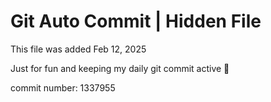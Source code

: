 # Git Auto Commit | Hidden File

This file was added Feb 12, 2025

Just for fun and keeping my daily git commit active 🤪

commit number: 1337955
